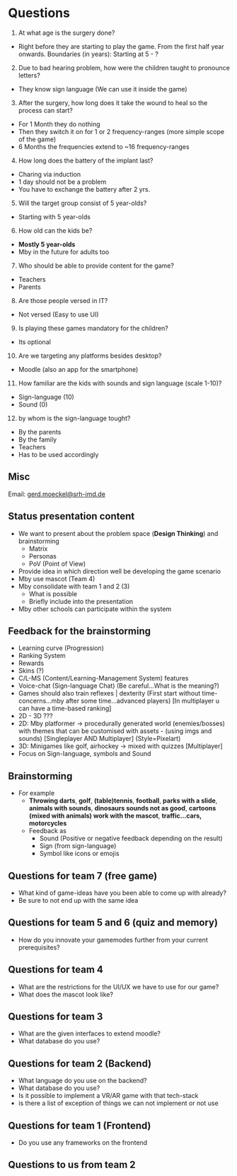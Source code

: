 # Questions

1. At what age is the surgery done?

- Right before they are starting to play the game. From the first half year onwards.
Boundaries (in years): Starting at 5 - ?

2. Due to bad hearing problem, how were the children taught to pronounce letters?

- They know sign language (We can use it inside the game)

3. After the surgery, how long does it take the wound to heal so the process can start?

- For 1 Month they do nothing
- Then they switch it on for 1 or 2 frequency-ranges (more simple scope of the game)
- 6 Months the frequencies extend to ~16 frequency-ranges

4. How long does the battery of the implant last?

- Charing via induction
- 1 day should not be a problem
- You have to exchange the battery after 2 yrs.

5. Will the target group consist of 5 year-olds?

- Starting with 5 year-olds

6. How old can the kids be?

- **Mostly 5 year-olds**
- Mby in the future for adults too

7. Who should be able to provide content for the game?

- Teachers
- Parents

8. Are those people versed in IT?

- Not versed (Easy to use UI)

9. Is playing these games mandatory for the children?

- Its optional

10. Are we targeting any platforms besides desktop?

- Moodle (also an app for the smartphone)

11. How familiar are the kids with sounds and sign language (scale 1-10)?

- Sign-language (10)
- Sound (0)

12. by whom is the sign-language tought?

- By the parents
- By the family
- Teachers
- Has to be used accordingly

## Misc

Email: gerd.moeckel@srh-imd.de

## Status presentation content

- We want to present about the problem space (**Design Thinking**) and brainstorming
  - Matrix
  - Personas
  - PoV (Point of View)
- Provide idea in which direction well be developing the game scenario
- Mby use mascot (Team 4)
- Mby consolidate with team 1 and 2 (3)
  - What is possible
  - Briefly include into the presentation
- Mby other schools can participate within the system

## Feedback for the brainstorming

- Learning curve (Progression)
- Ranking System
- Rewards
- Skins (?)
- C/L-MS (Content/Learning-Management System) features
- Voice-chat (Sign-language Chat) (Be careful...What is the meaning?)
- Games should also train reflexes | dexterity (First start without time-concerns...mby after some time...advanced players) [In multiplayer u can have a time-based ranking]
- 2D - 3D ???
- 2D: Mby platformer -> procedurally generated world (enemies/bosses) with themes that can be customised with assets - (using imgs and sounds) [Singleplayer AND Multiplayer] (Style=Pixelart)
- 3D: Minigames like golf, airhockey -> mixed with quizzes [Multiplayer]
- Focus on Sign-language, symbols and Sound

## Brainstorming

- For example
  - **Throwing darts**, **golf**, **(table)tennis**, **football**, **parks with a slide**, **animals with sounds**, **dinosaurs sounds not as good**, **cartoons (mixed with animals) work with the mascot**, **traffic...cars, motorcycles**
  - Feedback as
    - Sound (Positive or negative feedback depending on the result)
    - Sign (from sign-language)
    - Symbol like icons or emojis

## Questions for team 7 (free game)

- What kind of game-ideas have you been able to come up with already?
- Be sure to not end up with the same idea

## Questions for team 5 and 6 (quiz and memory)

- How do you innovate your gamemodes further from your current prerequisites?

## Questions for team 4

- What are the restrictions for the UI/UX we have to use for our game?
- What does the mascot look like?

## Questions for team 3

- What are the given interfaces to extend moodle?
- What database do you use?

## Questions for team 2 (Backend)

- What language do you use on the backend?
- What database do you use?
- Is it possible to implement a VR/AR game with that tech-stack
- is there a list of exception of things we can not implement or not use

## Questions for team 1 (Frontend)

- Do you use any frameworks on the frontend

## Questions to us from team 2


